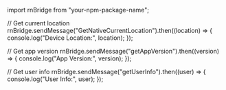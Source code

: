 import rnBridge from "your-npm-package-name";

// Get current location
rnBridge.sendMessage("GetNativeCurrentLocation").then((location) => {
console.log("Device Location:", location);
});

// Get app version
rnBridge.sendMessage("getAppVersion").then((version) => {
console.log("App Version:", version);
});

// Get user info
rnBridge.sendMessage("getUserInfo").then((user) => {
console.log("User Info:", user);
});
